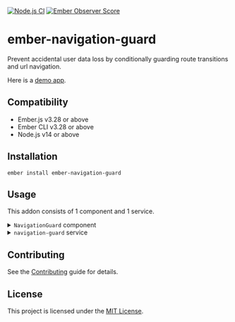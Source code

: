 [![Node.js CI](https://github.com/boydkr/ember-navigation-guard/workflows/Node.js%20CI/badge.svg)](https://github.com/boydkr/ember-navigation-guard/actions?query=branch%3Amaster) [![Ember Observer Score](https://emberobserver.com/badges/ember-navigation-guard.svg)](https://emberobserver.com/addons/ember-navigation-guard)

ember-navigation-guard
==============================================================================

Prevent accidental user data loss by conditionally guarding route transitions and url navigation.

Here is a [demo app](https://boydkr.github.io/ember-navigation-guard/).


## Compatibility

* Ember.js v3.28 or above
* Ember CLI v3.28 or above
* Node.js v14 or above


## Installation

```
ember install ember-navigation-guard
```


## Usage

This addon consists of 1 component and 1 service.

<details>
<summary><code>NavigationGuard</code> component</summary>

The `NavigationGuard` component takes a boolean `@shouldGuard` and an optional string `@message`.

```handlebars
{{!-- app/components/my-component.hbs --}}
<NavigationGuard
  @shouldGuard={{true}}
  @message="This component is preventing navigation"
/>
```

By default, enabling `@shouldGuard` will set the `onbeforeunload` browser hook to prompt on URL changes or window/tab close.  This message is not configurable.
</details>

<details>
<summary><code>navigation-guard</code> service</summary>

To control route transitions within your Ember app, you will need to consume the service in your Router, or elsewhere in your app.

The `navigation-guard` service has a `preventNav` property that will be true when navigation should be prevented.

It also has a `getMessage()` method to retrieve the first message that triggered `preventNav`.  If you want the last message instead, you can use `getMessage({last: true})`.

```javascript
// app/router.js
import EmberRouter from '@ember/routing/router';
import { inject as service } from '@ember/service';

export default class Router extends EmberRouter {
  @service navigationGuard;
  @service router;

  ...

  constructor() {
    super(...arguments);

    this.router.on('routeWillChange', async (transition) => {
      if (
        this.navigationGuard.preventNav &&
        !window.confirm(this.navigationGuard.getMessage())
      ) {
        transition.abort();
      }
    });
  }
}
...
```
</details>


## Contributing

See the [Contributing](CONTRIBUTING.md) guide for details.


## License

This project is licensed under the [MIT License](LICENSE.md).
